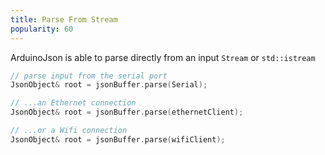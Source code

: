 ```yaml
---
title: Parse From Stream
popularity: 60
---
```


ArduinoJson is able to parse directly from an input <code>Stream</code> or <code>std::istream</code>

```c++
// parse input from the serial port
JsonObject& root = jsonBuffer.parse(Serial);

// ...an Ethernet connection
JsonObject& root = jsonBuffer.parse(ethernetClient);

// ...or a Wifi connection
JsonObject& root = jsonBuffer.parse(wifiClient);
```